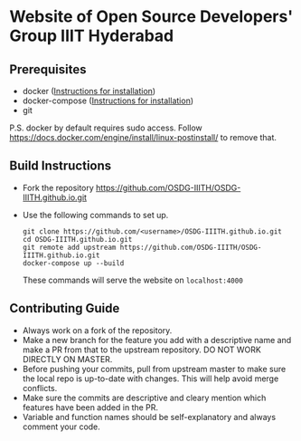 Website of Open Source Developers' Group IIIT Hyderabad
=======================================================

Prerequisites
-----------------
- docker ([Instructions for installation](https://docs.docker.com/engine/install/))
- docker-compose ([Instructions for installation](https://docs.docker.com/compose/install/))
- git

P.S. docker by default requires sudo access. Follow https://docs.docker.com/engine/install/linux-postinstall/ to remove that.

Build Instructions
-------------
- Fork the repository https://github.com/OSDG-IIITH/OSDG-IIITH.github.io.git

- Use the following commands to set up.
    ```
    git clone https://github.com/<username>/OSDG-IIITH.github.io.git
    cd OSDG-IIITH.github.io.git
    git remote add upstream https://github.com/OSDG-IIITH/OSDG-IIITH.github.io.git
    docker-compose up --build
    ```
    These commands will serve the website on ```localhost:4000```

Contributing Guide
-------------------
- Always work on a fork of the repository.
- Make a new branch for the feature you add with a descriptive name and make a PR from that to the upstream repository. DO NOT WORK DIRECTLY ON MASTER.
- Before pushing your commits, pull from upstream master to make sure the local repo is up-to-date with changes. This will help avoid merge conflicts.
- Make sure the commits are descriptive and cleary mention which features have been added in the PR.
- Variable and function names should be self-explanatory and always comment your code.
